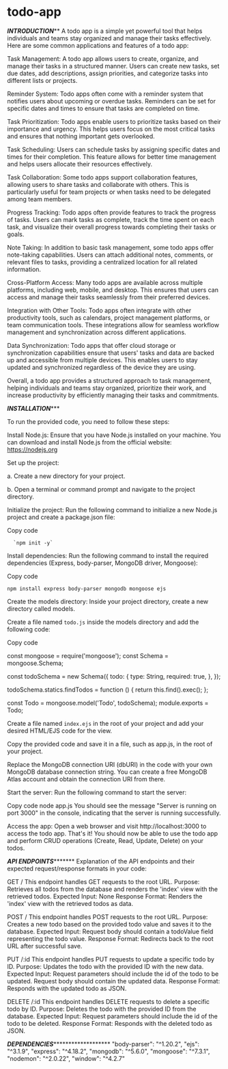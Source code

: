# todo-app
***********INTRODUCTION*************
A todo app is a simple yet powerful tool that helps individuals and teams stay organized and manage their tasks effectively. 
Here are some common applications and features of a todo app:

Task Management: A todo app allows users to create, organize, and manage their tasks in a structured manner. 
Users can create new tasks, set due dates, add descriptions, assign priorities, and categorize tasks into different lists or projects.

Reminder System: Todo apps often come with a reminder system that notifies users about upcoming or overdue tasks. 
Reminders can be set for specific dates and times to ensure that tasks are completed on time.

Task Prioritization: Todo apps enable users to prioritize tasks based on their importance and urgency. 
This helps users focus on the most critical tasks and ensures that nothing important gets overlooked.

Task Scheduling: Users can schedule tasks by assigning specific dates and times for their completion. 
This feature allows for better time management and helps users allocate their resources effectively.

Task Collaboration: Some todo apps support collaboration features, allowing users to share tasks and collaborate with others. 
This is particularly useful for team projects or when tasks need to be delegated among team members.

Progress Tracking: Todo apps often provide features to track the progress of tasks. 
Users can mark tasks as complete, track the time spent on each task, and visualize their overall progress towards completing their tasks or goals.

Note Taking: In addition to basic task management, some todo apps offer note-taking capabilities. 
Users can attach additional notes, comments, or relevant files to tasks, providing a centralized location for all related information.

Cross-Platform Access: Many todo apps are available across multiple platforms, including web, mobile, and desktop. 
This ensures that users can access and manage their tasks seamlessly from their preferred devices.

Integration with Other Tools: Todo apps often integrate with other productivity tools, such as calendars, project management platforms, or team communication tools. 
These integrations allow for seamless workflow management and synchronization across different applications.

Data Synchronization: Todo apps that offer cloud storage or synchronization capabilities ensure that users' tasks and data are backed up and accessible from multiple devices. 
This enables users to stay updated and synchronized regardless of the device they are using.

Overall, a todo app provides a structured approach to task management, helping individuals and teams stay organized, prioritize their work, and increase productivity by efficiently managing their tasks and commitments.



*********INSTALLATION************

To run the provided code, you need to follow these steps:

Install Node.js: Ensure that you have Node.js installed on your machine. You can download and install Node.js from the official website: https://nodejs.org

Set up the project:

a. Create a new directory for your project.

b. Open a terminal or command prompt and navigate to the project directory.

Initialize the project: Run the following command to initialize a new Node.js project and create a package.json file:



Copy code


      `npm init -y`
	
	
Install dependencies: Run the following command to install the required dependencies (Express, body-parser, MongoDB driver, Mongoose):


Copy code


 `npm install express body-parser mongodb mongoose ejs`

 
Create the models directory: Inside your project directory, create a new directory called models.

Create a file named `todo.js` inside the models directory and add the following code:




Copy code



const mongoose = require('mongoose');
const Schema = mongoose.Schema;

const todoSchema = new Schema({
  todo: {
    type: String,
    required: true,
  },
});

todoSchema.statics.findTodos = function () {
  return this.find().exec();
};

const Todo = mongoose.model('Todo', todoSchema);
module.exports = Todo;







Create a file named `index.ejs` in the root of your project and add your desired HTML/EJS code for the view.

Copy the provided code and save it in a file, such as app.js, in the root of your project.

Replace the MongoDB connection URI (dbURI) in the code with your own MongoDB database connection string. You can create a free MongoDB Atlas account and obtain the connection URI from there.

Start the server: Run the following command to start the server:

Copy code
node app.js
You should see the message "Server is running on port 3000" in the console, indicating that the server is running successfully.

Access the app: Open a web browser and visit http://localhost:3000 to access the todo app.
That's it! You should now be able to use the todo app and perform CRUD operations (Create, Read, Update, Delete) on your todos.





*************API ENDPOINTS********************
Explanation of the API endpoints and their expected request/response formats in your code:

GET /
This endpoint handles GET requests to the root URL.
Purpose: Retrieves all todos from the database and renders the 'index' view with the retrieved todos.
Expected Input: None
Response Format: Renders the 'index' view with the retrieved todos as data.

POST /
This endpoint handles POST requests to the root URL.
Purpose: Creates a new todo based on the provided todo value and saves it to the database.
Expected Input: Request body should contain a todoValue field representing the todo value.
Response Format: Redirects back to the root URL after successful save.

PUT /:id
This endpoint handles PUT requests to update a specific todo by ID.
Purpose: Updates the todo with the provided ID with the new data.
Expected Input: Request parameters should include the id of the todo to be updated. Request body should contain the updated data.
Response Format: Responds with the updated todo as JSON.

DELETE /:id
This endpoint handles DELETE requests to delete a specific todo by ID.
Purpose: Deletes the todo with the provided ID from the database.
Expected Input: Request parameters should include the id of the todo to be deleted.
Response Format: Responds with the deleted todo as JSON.



***********DEPENDENCIES******************************
    "body-parser": "^1.20.2",
    "ejs": "^3.1.9",
    "express": "^4.18.2",
    "mongodb": "^5.6.0",
    "mongoose": "^7.3.1",
    "nodemon": "^2.0.22",
    "window": "^4.2.7"

    
